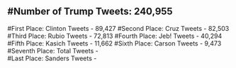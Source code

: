 #Number of Trump Tweets: 240,955
---
#First Place: Clinton Tweets - 89,427
#Second Place: Cruz Tweets - 82,503
#Third Place: Rubio Tweets - 72,813
#Fourth Place: Jeb! Tweets - 40,294
#Fifth Place: Kasich Tweets - 11,662
#Sixth Place: Carson Tweets - 9,473
#Seventh Place: Total Tweets -  
#Last Place: Sanders Tweets - 

